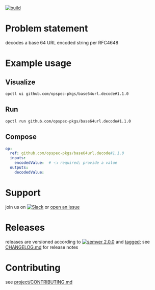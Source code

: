 [![build](https://github.com/opspec-pkgs/base64url.decode/actions/workflows/build.yml/badge.svg)](https://github.com/opspec-pkgs/base64url.decode/actions/workflows/build.yml)


# Problem statement

decodes a base 64 URL encoded string per RFC4648

# Example usage

## Visualize

```shell
opctl ui github.com/opspec-pkgs/base64url.decode#1.1.0
```

## Run

```
opctl run github.com/opspec-pkgs/base64url.decode#1.1.0
```

## Compose

```yaml
op:
  ref: github.com/opspec-pkgs/base64url.decode#1.1.0
  inputs:
    encodedValue:  # 👈 required; provide a value
  outputs:
    decodedValue:
```

# Support

join us on
[![Slack](https://img.shields.io/badge/slack-opctl-E01563.svg)](https://join.slack.com/t/opctl/shared_invite/zt-51zodvjn-Ul_UXfkhqYLWZPQTvNPp5w)
or
[open an issue](https://github.com/opspec-pkgs/base64url.decode/issues)

# Releases

releases are versioned according to
[![semver 2.0.0](https://img.shields.io/badge/semver-2.0.0-brightgreen.svg)](http://semver.org/spec/v2.0.0.html)
and [tagged](https://git-scm.com/book/en/v2/Git-Basics-Tagging); see
[CHANGELOG.md](CHANGELOG.md) for release notes

# Contributing

see
[project/CONTRIBUTING.md](https://github.com/opspec-pkgs/project/blob/main/CONTRIBUTING.md)
